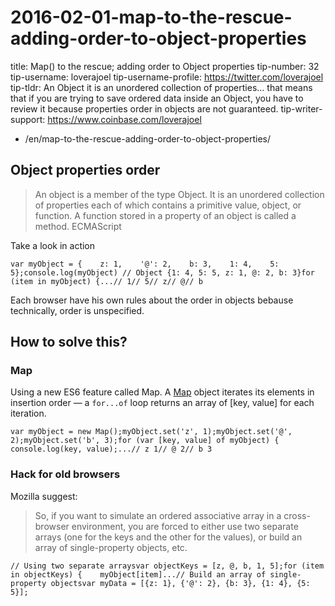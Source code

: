# 2016-02-01-map-to-the-rescue-adding-order-to-object-properties

title: Map() to the rescue; adding order to Object properties tip-number: 32 tip-username: loverajoel tip-username-profile: https://twitter.com/loverajoel tip-tldr: An Object it is an unordered collection of properties… that means that if you are trying to save ordered data inside an Object, you have to review it because properties order in objects are not guaranteed. tip-writer-support: https://www.coinbase.com/loverajoel

- /en/map-to-the-rescue-adding-order-to-object-properties/

## Object properties order

> An object is a member of the type Object. It is an unordered collection of properties each of which contains a primitive value, object, or function. A function stored in a property of an object is called a method. ECMAScript
> 

Take a look in action

```
var myObject = {    z: 1,    '@': 2,    b: 3,    1: 4,    5: 5};console.log(myObject) // Object {1: 4, 5: 5, z: 1, @: 2, b: 3}for (item in myObject) {...// 1// 5// z// @// b
```

Each browser have his own rules about the order in objects bebause technically, order is unspecified.

## How to solve this?

### Map

Using a new ES6 feature called Map. A [Map](https://developer.mozilla.org/en-US/docs/Web/JavaScript/Reference/Global_Objects/Map) object iterates its elements in insertion order — a `for...of` loop returns an array of [key, value] for each iteration.

```
var myObject = new Map();myObject.set('z', 1);myObject.set('@', 2);myObject.set('b', 3);for (var [key, value] of myObject) {  console.log(key, value);...// z 1// @ 2// b 3
```

### Hack for old browsers

Mozilla suggest:

> So, if you want to simulate an ordered associative array in a cross-browser environment, you are forced to either use two separate arrays (one for the keys and the other for the values), or build an array of single-property objects, etc.
> 

```
// Using two separate arraysvar objectKeys = [z, @, b, 1, 5];for (item in objectKeys) {    myObject[item]...// Build an array of single-property objectsvar myData = [{z: 1}, {'@': 2}, {b: 3}, {1: 4}, {5: 5}];
```